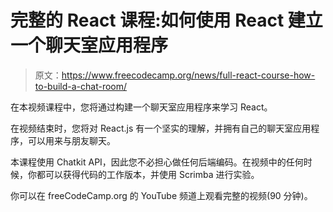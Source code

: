 # 完整的 React 课程:如何使用 React 建立一个聊天室应用程序

> 原文：<https://www.freecodecamp.org/news/full-react-course-how-to-build-a-chat-room/>

在本视频课程中，您将通过构建一个聊天室应用程序来学习 React。

在视频结束时，您将对 React.js 有一个坚实的理解，并拥有自己的聊天室应用程序，可以用来与朋友聊天。

本课程使用 Chatkit API，因此您不必担心做任何后端编码。在视频中的任何时候，你都可以获得代码的工作版本，并使用 Scrimba 进行实验。

你可以在 freeCodeCamp.org 的 YouTube 频道上观看完整的视频(90 分钟)。‌